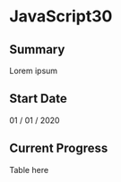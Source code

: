 # JavaScript30

## Summary
Lorem ipsum

## Start Date
01 / 01 / 2020

## Current Progress
Table here
